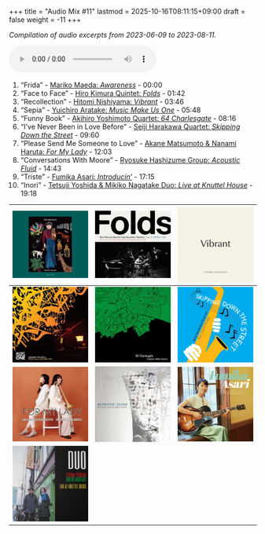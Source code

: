 +++
title = "Audio Mix #11"
lastmod = 2025-10-16T08:11:15+09:00
draft = false
weight = -11
+++

_Compilation of audio excerpts from 2023-06-09 to 2023-08-11._

<audio controls preload="metadata">
<source src="/audio/compilation-11.mp3" type="audio/mpeg">
This browser does not support the audio element.
</audio>

1.  “Frida” - [Mariko Maeda: _Awareness_](https://www.jazzofjapan.com/p/mariko-maeda-awareness) - 00:00
2.  “Face to Face” - [Hiro Kimura Quintet: _Folds_](https://www.jazzofjapan.com/p/hiro-kimura-quintet-folds) - 01:42
3.  “Recollection” - [Hitomi Nishiyama: _Vibrant_](https://www.jazzofjapan.com/p/hitomi-nishiyama-vibrant) - 03:46
4.  “Sepia” - [Yuichiro Aratake: _Music Make Us One_](https://www.jazzofjapan.com/p/yuichiro-aratake-music-make-us-one) - 05:48
5.  “Funny Book” - [Akihiro Yoshimoto Quartet: _64 Charlesgate_](https://www.jazzofjapan.com/p/akihiro-yoshimoto-quartet-64-charlesgate) - 08:16
6.  “I’ve Never Been in Love Before” - [Seiji Harakawa Quartet: _Skipping Down the Street_](https://www.jazzofjapan.com/p/seiji-harakawa-quartet-skipping-down) - 09:60
7.  “Please Send Me Someone to Love” - [Akane Matsumoto &amp; Nanami Haruta: _For My Lady_](https://www.jazzofjapan.com/p/akane-matsumoto-nanami-haruta-for) - 12:03
8.  “Conversations With Moore” - [Ryosuke Hashizume Group: _Acoustic Fluid_](https://www.jazzofjapan.com/p/ryosuke-hashizume-group-acoustic) - 14:43
9.  “Triste” - [Fumika Asari: _Introducin’_](https://www.jazzofjapan.com/p/fumika-asari-introducin) - 17:15
10. “Inori” - [Tetsuji Yoshida &amp; Mikiko Nagatake Duo: _Live at Knuttel House_](https://www.jazzofjapan.com/p/tetsuji-yoshida-and-mikiko-nagatake) - 19:18

| ![](/images/mariko-maeda-awareness-460.jpeg)                | ![](/images/hiro-kimura-folds-460.jpeg)                | ![](/images/hitomi-nishiyama-vibrant-460.jpeg)     |
|-------------------------------------------------------------|--------------------------------------------------------|----------------------------------------------------|
| ![](/images/yuichiro-aratake-music-make-460.jpeg)           | ![](/images/akihiro-yoshimoto-64-charlesgate-460.jpeg) | ![](/images/seiji-harakawa-skipping-down-460.jpeg) |
| ![](/images/akane-matsumoto-nanami-haruta-for-460.jpeg)     | ![](/images/ryosukehashizume-acoustic-460.jpeg)        | ![](/images/fumika-asari-introducin-460.jpeg)      |
| ![](/images/tetsujiyoshida-mikikonagatake-knuttel-460.jpeg) |                                                        |                                                    |
